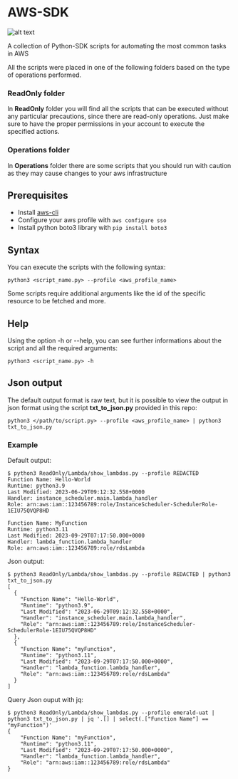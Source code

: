 # AWS-SDK

<img src="https://allcode.com/wp-content/uploads/2021/02/Group-169-3.png" alt="alt text"/>


A collection of Python-SDK scripts for automating the most common tasks in AWS

All the scripts were placed in one of the following folders based on the type of operations performed.

### ReadOnly folder
In **ReadOnly** folder you will find all the scripts that can be executed without any particular precautions, since there are read-only operations.
Just make sure to have the proper permissions in your account to execute the specified actions. 
### Operations folder
In **Operations** folder there are some scripts that you should run with caution as they may cause changes to your aws infrastructure  

## Prerequisites
- Install [aws-cli](https://aws.amazon.com/it/cli/)
- Configure your aws profile with ```aws configure sso```
- Install python boto3 library with ```pip install boto3```
   
## Syntax
You can execute the scripts with the following syntax:
```
python3 <script_name.py> --profile <aws_profile_name>
```
Some scripts require additional arguments like the id of the specific resource to be fetched and more.

## Help
Using the option -h or --help, you can see further informations about the script and all the required arguments:
```
python3 <script_name.py> -h
```

## Json output
The default output format is raw text, but it is possible to view the output in json format using the script **txt_to_json.py** provided in this repo:
```
python3 </path/to/script.py> --profile <aws_profile_name> | python3 txt_to_json.py
```

### Example

Default output:
```
$ python3 ReadOnly/Lambda/show_lambdas.py --profile REDACTED
Function Name: Hello-World
Runtime: python3.9
Last Modified: 2023-06-29T09:12:32.558+0000
Handler: instance_scheduler.main.lambda_handler
Role: arn:aws:iam::123456789:role/InstanceScheduler-SchedulerRole-1EIU75QVQP8HD

Function Name: MyFunction
Runtime: python3.11
Last Modified: 2023-09-29T07:17:50.000+0000
Handler: lambda_function.lambda_handler
Role: arn:aws:iam::123456789:role/rdsLambda
```


Json output:

```
$ python3 ReadOnly/Lambda/show_lambdas.py --profile REDACTED | python3 txt_to_json.py
[
  {
    "Function Name": "Hello-World",
    "Runtime": "python3.9",
    "Last Modified": "2023-06-29T09:12:32.558+0000",
    "Handler": "instance_scheduler.main.lambda_handler",
    "Role": "arn:aws:iam::123456789:role/InstanceScheduler-SchedulerRole-1EIU75QVQP8HD"
  },
  {
    "Function Name": "myFunction",
    "Runtime": "python3.11",
    "Last Modified": "2023-09-29T07:17:50.000+0000",
    "Handler": "lambda_function.lambda_handler",
    "Role": "arn:aws:iam::123456789:role/rdsLambda"
  }
]
```

Query Json ouput with jq:

```
$ python3 ReadOnly/Lambda/show_lambdas.py --profile emerald-uat | python3 txt_to_json.py | jq '.[] | select(.["Function Name"] == "myFunction")'
{
    "Function Name": "myFunction",
    "Runtime": "python3.11",
    "Last Modified": "2023-09-29T07:17:50.000+0000",
    "Handler": "lambda_function.lambda_handler",
    "Role": "arn:aws:iam::123456789:role/rdsLambda"
}
```
